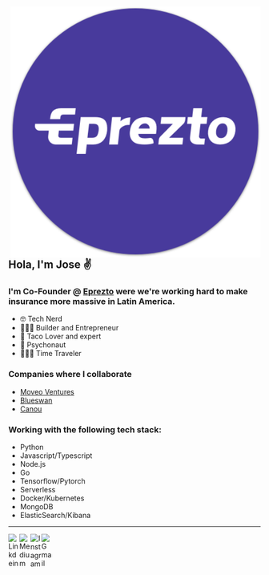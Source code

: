 <img align="right" width="500" src="./assets/eprezto_logo_round_purple.png">

## Hola, I'm Jose  ✌️

### I'm Co-Founder @ [Eprezto][eprezto] were we're working hard to make insurance more massive in Latin America.

- 🤓  Tech Nerd
- 👷🏼‍♂️  Builder and Entrepreneur
- 🌮  Taco Lover and expert
- 🍄  Psychonaut 
- 👩🏼‍🚀  Time Traveler

### Companies where I collaborate

- [Moveo Ventures][moveo]
- [Blueswan][blueswan]
- [Canou][canou]

### Working with the following tech stack:

- Python
- Javascript/Typescript
- Node.js
- Go
- Tensorflow/Pytorch
- Serverless
- Docker/Kubernetes
- MongoDB
- ElasticSearch/Kibana

---

<a href="https://www.linkedin.com/in/joseabrahamgarcia/">
  <img align="left" alt="Linkdein" width="22px" src="https://img.icons8.com/color/48/000000/linkedin.png" />
</a>
<a href="https://medium.com/@joseabraham.garcia">
  <img align="left" alt="Medium" width="22px" src="https://img.icons8.com/ios-filled/50/000000/medium-logo.png"/>
</a>
<a href="https://www.instagram.com/pepepegarcia">
  <img align="left" alt="Instagram" width="22px" src="https://img.icons8.com/nolan/64/instagram-new.png"/>
</a>
<a href="mailto:jose@eprezto.com">
  <img align="left" alt="Gmail" width="22px" src="https://img.icons8.com/fluent/48/000000/gmail.png"/>
</a>

[moveo]: https://moveoventures.com
[canou]: https://canou.io
[eprezto]: https://eprezto.com/
[blueswan]: https://blue-swan.io

